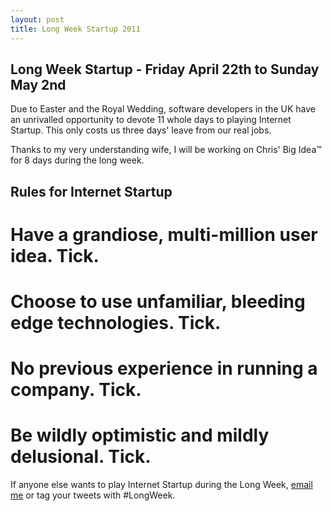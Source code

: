 ```yaml
---
layout: post
title: Long Week Startup 2011
---
```


Long Week Startup - Friday April 22th to Sunday May 2nd
-------------------------------------------------------

Due to Easter and the Royal Wedding, software developers in the UK have an unrivalled opportunity to devote 11 whole days to playing Internet Startup.  This only costs us three days' leave from our real jobs.

Thanks to my very understanding wife, I will be working on Chris' Big Idea&trade; for 8 days during the long week.

Rules for Internet Startup
--------------------------

# Have a grandiose, multi-million user idea.  Tick.
# Choose to use unfamiliar, bleeding edge technologies.  Tick.
# No previous experience in running a company.  Tick.
# Be wildly optimistic and mildly delusional.  Tick.

If anyone else wants to play Internet Startup during the Long Week, [email me](/contact) or tag your tweets with #LongWeek.



